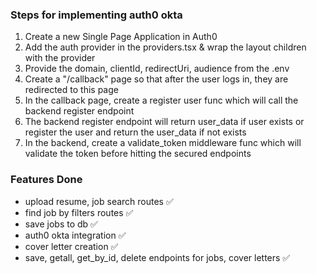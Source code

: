 ### Steps for implementing auth0 okta
1. Create a new Single Page Application in Auth0
2. Add the auth provider in the providers.tsx & wrap the layout children with the provider
3. Provide the domain, clientId, redirectUri, audience from the .env
4. Create a "/callback" page so that after the user logs in, they are redirected to this page
5. In the callback page, create a register user func which will call the backend register endpoint
6. The backend register endpoint will return user_data if user exists or register the user and return the user_data if not exists
7. In the backend, create a validate_token middleware func which will validate the token before hitting the secured endpoints


### Features Done
- upload resume, job search routes ✅
- find job by filters routes ✅
- save jobs to db ✅
- auth0 okta integration ✅
- cover letter creation ✅
- save, getall, get_by_id, delete endpoints for jobs, cover letters ✅